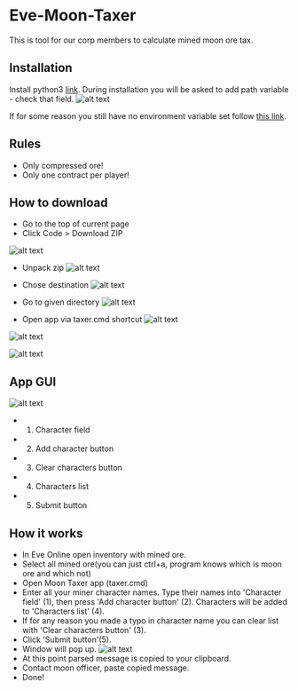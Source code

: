 # Eve-Moon-Taxer
This is tool for our corp members to calculate mined moon ore tax.

## Installation
Install python3 [link](https://www.python.org/downloads/). During installation you will be asked to add path variable - check that field.
![alt text](docs/py_install_var.png "python env variable")

If for some reason you still have no environment variable set follow [this link](docs/PythonEnvVar.md).

## Rules
- Only compressed ore!
- Only one contract per player!

## How to download
- Go to the top of current page
- Click Code > Download ZIP

![alt text](docs/download.png)

- Unpack zip
![alt text](docs/extract.png)

- Chose destination
![alt text](docs/extract_dest.png)

- Go to given directory
![alt text](docs/taxer%20open.png)

- Open app via taxer.cmd shortcut
![alt text](docs/more%20info.png)

![alt text](docs/run.png)

![alt text](docs/running%20app.png)

## App GUI
![alt text](docs/app%20instructions.png)
- 1. Character field
- 2. Add character button
- 3. Clear characters button
- 4. Characters list
- 5. Submit button

## How it works
- In Eve Online open inventory with mined ore.
- Select all mined ore(you can just ctrl+a, program knows which is moon ore and which not)
- Open Moon Taxer app (taxer.cmd)
- Enter all your miner character names. Type their names into 'Character field' (1), then press 'Add character button' (2). Characters will be added to 'Characters list' (4).
- If for any reason you made a typo in character name you can clear list with 'Clear characters button' (3).
- Click 'Submit button'(5).
- Window will pop up.
![alt text](docs/success%20message.png)
- At this point parsed message is copied to your clipboard.
- Contact moon officer, paste copied message.
- Done!